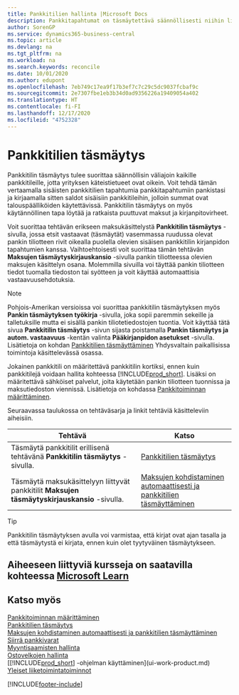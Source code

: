 ```yaml
---
title: Pankkitilien hallinta |Microsoft Docs
description: Pankkitapahtumat on täsmäytettävä säännöllisesti niihin liittyviin pankkitilitapahtumiin.
author: SorenGP
ms.service: dynamics365-business-central
ms.topic: article
ms.devlang: na
ms.tgt_pltfrm: na
ms.workload: na
ms.search.keywords: reconcile
ms.date: 10/01/2020
ms.author: edupont
ms.openlocfilehash: 7eb749c17ea9f17b3ef7c7c29c5dc9037fcbaf9c
ms.sourcegitcommit: 2e7307fbe1eb3b34d0ad9356226a19409054a402
ms.translationtype: HT
ms.contentlocale: fi-FI
ms.lasthandoff: 12/17/2020
ms.locfileid: "4752328"
---
```

# <a name="reconciling-bank-accounts"></a>Pankkitilien täsmäytys

Pankkitilin täsmäytys tulee suorittaa säännöllisin väliajoin kaikille pankkitileille, jotta yrityksen käteistietueet ovat oikein. Voit tehdä tämän vertaamalla sisäisten pankkitilien tapahtumia pankkitapahtumiin pankistasi ja kirjaamalla sitten saldot sisäisiin pankkitileihin, jolloin summat ovat talouspäälliköiden käytettävissä. Pankkitilin täsmäytys on myös käytännöllinen tapa löytää ja ratkaista puuttuvat maksut ja kirjanpitovirheet.

Voit suorittaa tehtävän erikseen maksukäsittelystä **Pankkitilin täsmäytys** -sivulla, jossa etsit vastaavat (täsmäytät) vasemmassa ruudussa olevat pankin tiliotteen rivit oikealla puolella olevien sisäisen pankkitilin kirjanpidon tapahtumien kanssa. Vaihtoehtoisesti voit suorittaa tämän tehtävän **Maksujen täsmäytyskirjauskansio** -sivulla pankin tiliotteessa olevien maksujen käsittelyn osana. Molemmilla sivuilla voi täyttää pankin tiliotteen tiedot tuomalla tiedoston tai syötteen ja voit käyttää automaattisia vastaavuusehdotuksia.

> [!NOTE]  
> Pohjois-Amerikan versioissa voi suorittaa pankkitilin täsmäytyksen myös **Pankin täsmäytyksen työkirja** -sivulla, joka sopii paremmin sekeille ja talletuksille mutta ei sisällä pankin tiliotetiedostojen tuontia. Voit käyttää tätä sivua **Pankkitilin täsmäytys** -sivun sijasta poistamalla **Pankin täsmäytys ja autom. vastaavuus** -kentän valinta **Pääkirjanpidon asetukset** -sivulla. Lisätietoja on kohdan [Pankkitilien täsmäyttäminen](LocalFunctionality/UnitedStates/how-to-reconcile-bank-accounts.md) Yhdysvaltain paikallisissa toimintoja käsittelevässä osassa.

Jokainen pankkitili on määritettävä pankkitilin kortiksi, ennen kuin pankkitilejä voidaan hallita kohteessa [!INCLUDE[prod_short](includes/prod_short.md)]. Lisäksi on määritettävä sähköiset palvelut, joita käytetään pankin tiliotteen tuonnissa ja maksutiedoston viennissä. Lisätietoja on kohdassa [Pankkitoiminnan määrittäminen](bank-setup-banking.md).

Seuraavassa taulukossa on tehtäväsarja ja linkit tehtäviä käsitteleviin aiheisiin.

| Tehtävä | Katso |
| --- | --- |
| Täsmäytä pankkitilit erillisenä tehtävänä **Pankkitilin täsmäytys** -sivulla. |[Pankkitilien täsmäytys](bank-how-reconcile-bank-accounts-separately.md) |
| Täsmäytä maksukäsittelyyn liittyvät pankkitilit **Maksujen täsmäytyskirjauskansio** -sivulla. |[Maksujen kohdistaminen automaattisesti ja pankkitilien täsmäyttäminen](receivables-apply-payments-auto-reconcile-bank-accounts.md) |

> [!TIP]
> Pankkitilin täsmäytyksen avulla voi varmistaa, että kirjat ovat ajan tasalla ja että täsmäytystä ei kirjata, ennen kuin olet tyytyväinen täsmäytykseen.

## <a name="see-related-training-at-microsoft-learn"></a>Aiheeseen liittyviä kursseja on saatavilla kohteessa [Microsoft Learn](/learn/paths/reconcile-bank-accounts-dynamics-365-business-central/)

## <a name="see-also"></a>Katso myös

[Pankkitoiminnan määrittäminen](bank-setup-banking.md)  
[Pankkitilien täsmäytys](bank-how-reconcile-bank-accounts-separately.md)  
[Maksujen kohdistaminen automaattisesti ja pankkitilien täsmäyttäminen](receivables-apply-payments-auto-reconcile-bank-accounts.md)  
[Siirrä pankkivarat](bank-how-transfer-bank-funds.md)  
[Myyntisaamisten hallinta](receivables-manage-receivables.md)  
[Ostovelkojen hallinta](payables-manage-payables.md)  
[[!INCLUDE[prod_short](includes/prod_short.md)] -ohjelman käyttäminen](ui-work-product.md)  
[Yleiset liiketoimintatoiminnot](ui-across-business-areas.md)


[!INCLUDE[footer-include](includes/footer-banner.md)]